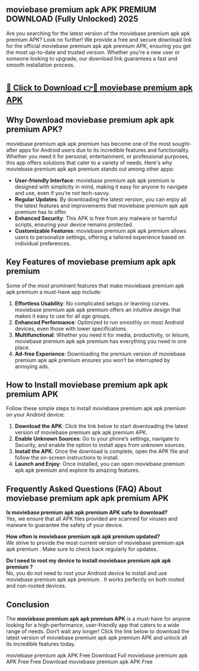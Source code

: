 ## moviebase premium apk APK PREMIUM DOWNLOAD (Fully Unlocked) 2025

Are you searching for the latest version of the moviebase premium apk apk premium  APK? Look no further! We provide a free and secure download link for the official moviebase premium apk apk premium  APK, ensuring you get the most up-to-date and trusted version. Whether you're a new user or someone looking to upgrade, our download link guarantees a fast and smooth installation process.

# <h2><a href="http://leaked.freeplayer.one?title={if_kata}&ref=27D">🔗 Click to Download 👉🔴 moviebase premium apk APK </a></h2>

## Why Download moviebase premium apk apk premium  APK?

moviebase premium apk apk premium  has become one of the most sought-after apps for Android users due to its incredible features and functionality. Whether you need it for personal, entertainment, or professional purposes, this app offers solutions that cater to a variety of needs. Here's why moviebase premium apk apk premium  stands out among other apps:

- **User-friendly Interface**: moviebase premium apk apk premium  is designed with simplicity in mind, making it easy for anyone to navigate and use, even if you’re not tech-savvy.
- **Regular Updates**: By downloading the latest version, you can enjoy all the latest features and improvements that moviebase premium apk apk premium  has to offer.
- **Enhanced Security**: This APK is free from any malware or harmful scripts, ensuring your device remains protected.
- **Customizable Features**: moviebase premium apk apk premium  allows users to personalize settings, offering a tailored experience based on individual preferences.

## Key Features of moviebase premium apk apk premium 

Some of the most prominent features that make moviebase premium apk apk premium  a must-have app include:

1. **Effortless Usability**: No complicated setups or learning curves. moviebase premium apk apk premium  offers an intuitive design that makes it easy to use for all age groups.
2. **Enhanced Performance**: Optimized to run smoothly on most Android devices, even those with lower specifications.
3. **Multifunctional**: Whether you need it for media, productivity, or leisure, moviebase premium apk apk premium  has everything you need in one place.
4. **Ad-free Experience**: Downloading the premium version of moviebase premium apk apk premium  ensures you won’t be interrupted by annoying ads.

## How to Install moviebase premium apk apk premium  APK

Follow these simple steps to install moviebase premium apk apk premium  on your Android device:

1. **Download the APK**: Click the link below to start downloading the latest version of moviebase premium apk apk premium  APK.
2. **Enable Unknown Sources**: Go to your phone’s settings, navigate to Security, and enable the option to install apps from unknown sources.
3. **Install the APK**: Once the download is complete, open the APK file and follow the on-screen instructions to install.
4. **Launch and Enjoy**: Once installed, you can open moviebase premium apk apk premium  and explore its amazing features.

## Frequently Asked Questions (FAQ) About moviebase premium apk apk premium  APK

**Is moviebase premium apk apk premium  APK safe to download?**  
Yes, we ensure that all APK files provided are scanned for viruses and malware to guarantee the safety of your device.

**How often is moviebase premium apk apk premium  updated?**  
We strive to provide the most current version of moviebase premium apk apk premium . Make sure to check back regularly for updates.

**Do I need to root my device to install moviebase premium apk apk premium ?**  
No, you do not need to root your Android device to install and use moviebase premium apk apk premium . It works perfectly on both rooted and non-rooted devices.

## Conclusion

The **moviebase premium apk apk premium  APK** is a must-have for anyone looking for a high-performance, user-friendly app that caters to a wide range of needs. Don’t wait any longer! Click the link below to download the latest version of moviebase premium apk apk premium  APK and unlock all its incredible features today.

moviebase premium apk  APK Free
Download Full moviebase premium apk  APK Free
Free Download moviebase premium apk  APK Free